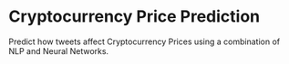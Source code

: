 # Cryptocurrency Price Prediction
 Predict how tweets affect Cryptocurrency Prices using a combination of NLP and Neural Networks.
